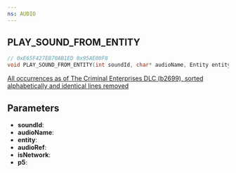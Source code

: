 ```yaml
---
ns: AUDIO
---
```

## PLAY_SOUND_FROM_ENTITY

```c
// 0xE65F427EB70AB1ED 0x95AE00F8
void PLAY_SOUND_FROM_ENTITY(int soundId, char* audioName, Entity entity, char* audioRef, BOOL isNetwork, Any p5);
```

[All occurrences as of The Criminal Enterprises DLC (b2699), sorted alphabetically and identical lines removed](https://gist.github.com/ItsJunction/63e6790d359bc1319e95c884407a3614)

## Parameters
* **soundId**: 
* **audioName**: 
* **entity**: 
* **audioRef**: 
* **isNetwork**: 
* **p5**: 

